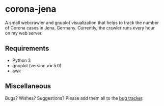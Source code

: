 # corona-jena
A small webcrawler and gnuplot visualization that helps to track the number of Corona cases in Jena, Germany. Currently, the crawler runs every hour on my web server.

## Requirements 
- Python 3
- gnuplot (version >= 5.0)
- awk

## Miscellaneous
Bugs? Wishes? Suggestions? Please add them all to the [bug tracker](https://github.com/micb25/corona-jena/issues).
